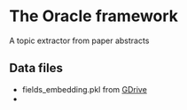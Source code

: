 # The Oracle framework
A topic extractor from paper abstracts

## Data files
* fields_embedding.pkl from [GDrive](https://drive.google.com/open?id=1OpuVYjzYzIlDglOK2Lsn6Gsp8v_Fe5Jl)
*